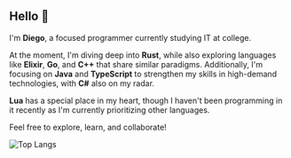 ## Hello 👋
I'm **Diego**, a focused programmer currently studying IT at college.

At the moment, I'm diving deep into **Rust**, while also exploring languages like **Elixir**, **Go**, and **C++** that share similar paradigms. Additionally, I'm focusing on **Java** and **TypeScript** to strengthen my skills in high-demand technologies, with **C#** also on my radar.

**Lua** has a special place in my heart, though I haven't been programming in it recently as I'm currently prioritizing other languages.

Feel free to explore, learn, and collaborate!

![Top Langs](https://github-readme-stats.vercel.app/api/top-langs/?username=dev-diego-fully&layout=compact&langs_count=6&theme=github_dark_dimmed)
